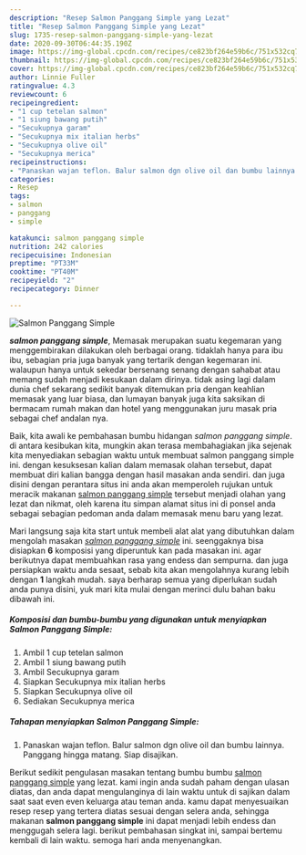 ```yaml
---
description: "Resep Salmon Panggang Simple yang Lezat"
title: "Resep Salmon Panggang Simple yang Lezat"
slug: 1735-resep-salmon-panggang-simple-yang-lezat
date: 2020-09-30T06:44:35.190Z
image: https://img-global.cpcdn.com/recipes/ce823bf264e59b6c/751x532cq70/salmon-panggang-simple-foto-resep-utama.jpg
thumbnail: https://img-global.cpcdn.com/recipes/ce823bf264e59b6c/751x532cq70/salmon-panggang-simple-foto-resep-utama.jpg
cover: https://img-global.cpcdn.com/recipes/ce823bf264e59b6c/751x532cq70/salmon-panggang-simple-foto-resep-utama.jpg
author: Linnie Fuller
ratingvalue: 4.3
reviewcount: 6
recipeingredient:
- "1 cup tetelan salmon"
- "1 siung bawang putih"
- "Secukupnya garam"
- "Secukupnya mix italian herbs"
- "Secukupnya olive oil"
- "Secukupnya merica"
recipeinstructions:
- "Panaskan wajan teflon. Balur salmon dgn olive oil dan bumbu lainnya. Panggang hingga matang. Siap disajikan."
categories:
- Resep
tags:
- salmon
- panggang
- simple

katakunci: salmon panggang simple 
nutrition: 242 calories
recipecuisine: Indonesian
preptime: "PT33M"
cooktime: "PT40M"
recipeyield: "2"
recipecategory: Dinner

---
```



![Salmon Panggang Simple](https://img-global.cpcdn.com/recipes/ce823bf264e59b6c/751x532cq70/salmon-panggang-simple-foto-resep-utama.jpg)

<b><i>salmon panggang simple</i></b>, Memasak merupakan suatu kegemaran yang menggembirakan dilakukan oleh berbagai orang. tidaklah hanya para ibu ibu, sebagian pria juga banyak yang tertarik dengan kegemaran ini. walaupun hanya untuk sekedar bersenang senang dengan sahabat atau memang sudah menjadi kesukaan dalam dirinya. tidak asing lagi dalam dunia chef sekarang sedikit banyak ditemukan pria dengan keahlian memasak yang luar biasa, dan lumayan banyak juga kita saksikan di bermacam rumah makan dan hotel yang menggunakan juru masak pria sebagai chef andalan nya.

Baik, kita awali ke pembahasan bumbu hidangan <i>salmon panggang simple</i>. di antara kesibukan kita, mungkin akan terasa membahagiakan jika sejenak kita menyediakan sebagian waktu untuk membuat salmon panggang simple ini. dengan kesuksesan kalian dalam memasak olahan tersebut, dapat membuat diri kalian bangga dengan hasil masakan anda sendiri. dan juga disini dengan perantara situs ini anda akan memperoleh rujukan untuk meracik makanan <u>salmon panggang simple</u> tersebut menjadi olahan yang lezat dan nikmat, oleh karena itu simpan alamat situs ini di ponsel anda sebagai sebagian pedoman anda dalam memasak menu baru yang lezat.




Mari langsung saja kita start untuk membeli alat alat yang dibutuhkan dalam mengolah masakan <u><i>salmon panggang simple</i></u> ini. seenggaknya bisa disiapkan <b>6</b> komposisi yang diperuntuk kan pada masakan ini. agar berikutnya dapat membuahkan rasa yang endess dan sempurna. dan juga persiapkan waktu anda sesaat, sebab kita akan mengolahnya kurang lebih dengan <b>1</b> langkah mudah. saya berharap semua yang diperlukan sudah anda punya disini, yuk mari kita mulai dengan merinci dulu bahan baku dibawah ini.

<!--inarticleads1-->

##### Komposisi dan bumbu-bumbu yang digunakan untuk menyiapkan Salmon Panggang Simple:

1. Ambil 1 cup tetelan salmon
1. Ambil 1 siung bawang putih
1. Ambil Secukupnya garam
1. Siapkan Secukupnya mix italian herbs
1. Siapkan Secukupnya olive oil
1. Sediakan Secukupnya merica




<!--inarticleads2-->

##### Tahapan menyiapkan Salmon Panggang Simple:

1. Panaskan wajan teflon. Balur salmon dgn olive oil dan bumbu lainnya. Panggang hingga matang. Siap disajikan.




Berikut sedikit pengulasan masakan tentang bumbu bumbu <u>salmon panggang simple</u> yang lezat. kami ingin anda sudah paham dengan ulasan diatas, dan anda dapat mengulanginya di lain waktu untuk di sajikan dalam saat saat even even keluarga atau teman anda. kamu dapat menyesuaikan resep resep yang tertera diatas sesuai dengan selera anda, sehingga makanan <b>salmon panggang simple</b> ini dapat menjadi lebih endess dan menggugah selera lagi. berikut pembahasan singkat ini, sampai bertemu kembali di lain waktu. semoga hari anda menyenangkan.
